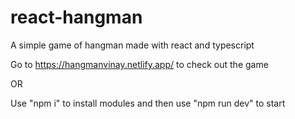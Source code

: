 # react-hangman
A simple game of hangman made with react and typescript

Go to https://hangmanvinay.netlify.app/ to check out the game

OR

Use "npm i" to install modules and then use "npm run dev" to start
